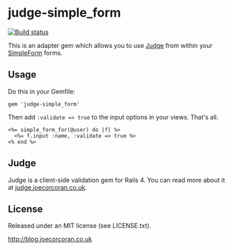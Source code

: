 # judge-simple_form

[![Build status](https://secure.travis-ci.org/joecorcoran/judge-simple_form.png?branch=master)](http://travis-ci.org/joecorcoran/judge-simple_form)

This is an adapter gem which allows you to use [Judge](http://judge.joecorcoran.co.uk) from within your [SimpleForm](http://github.com/plataformatec/simple_form) forms.

## Usage

Do this in your Gemfile:

    gem 'judge-simple_form'

Then add <code>:validate => true</code> to the input options in your views. That's all.

    <%= simple_form_for(@user) do |f| %>
      <%= f.input :name, :validate => true %>
    <% end %>

## Judge

Judge is a client-side validation gem for Rails 4. You can read more about it at [judge.joecorcoran.co.uk](http://judge.joecorcoran.co.uk).

## License

Released under an MIT license (see LICENSE.txt).

http://blog.joecorcoran.co.uk
